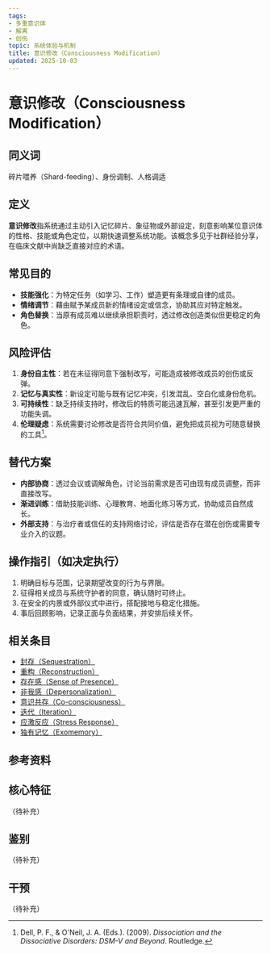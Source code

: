 ```yaml
---
tags:
- 多重意识体
- 解离
- 创伤
topic: 系统体验与机制
title: 意识修改（Consciousness Modification）
updated: 2025-10-03
---
```


# 意识修改（Consciousness Modification）

## 同义词

碎片喂养（Shard-feeding）、身份调制、人格调适

## 定义

**意识修改**指系统通过主动引入记忆碎片、象征物或外部设定，刻意影响某位意识体的性格、技能或角色定位，以期快速调整系统功能。该概念多见于社群经验分享，在临床文献中尚缺乏直接对应的术语。

## 常见目的

- **技能强化**：为特定任务（如学习、工作）塑造更有条理或自律的成员。
- **情绪调节**：藉由赋予某成员新的情绪设定或信念，协助其应对特定触发。
- **角色替换**：当原有成员难以继续承担职责时，透过修改创造类似但更稳定的角色。

## 风险评估

1. **身份自主性**：若在未征得同意下强制改写，可能造成被修改成员的创伤或反弹。
2. **记忆与真实性**：新设定可能与既有记忆冲突，引发混乱、空白化或身份危机。
3. **可持续性**：缺乏持续支持时，修改后的特质可能迅速瓦解，甚至引发更严重的功能失调。
4. **伦理疑虑**：系统需要讨论修改是否符合共同价值，避免把成员视为可随意替换的工具[^意识修改-1]。

## 替代方案

- **内部协商**：透过会议或调解角色，讨论当前需求是否可由现有成员调整，而非直接改写。
- **渐进训练**：借助技能训练、心理教育、地面化练习等方式，协助成员自然成长。
- **外部支持**：与治疗者或信任的支持网络讨论，评估是否存在潜在创伤或需要专业介入的议题。

## 操作指引（如决定执行）

1. 明确目标与范围，记录期望改变的行为与界限。
2. 征得相关成员与系统守护者的同意，确认随时可终止。
3. 在安全的内景或外部仪式中进行，搭配接地与稳定化措施。
4. 事后回顾影响，记录正面与负面结果，并安排后续关怀。

## 相关条目

- [封存（Sequestration）](/entries/Sequestration.md)
- [重构（Reconstruction）](/entries/Reconstruction.md)
- [存在感（Sense of Presence）](/entries/Sense-Of-Presence.md)
- [非我感（Depersonalization）](/entries/Depersonalization.md)
- [意识共存（Co-consciousness）](/entries/Co-Consciousness.md)
- [迭代（Iteration）](/entries/Iteration.md)
- [应激反应（Stress Response）](/entries/Stress-Response.md)
- [独有记忆（Exomemory）](/entries/Exomemory.md)

## 参考资料

[^意识修改-1]: Dell, P. F., & O'Neil, J. A. (Eds.). (2009). *Dissociation and the Dissociative Disorders: DSM-V and Beyond*. Routledge.

## 核心特征

（待补充）

## 鉴别

（待补充）

## 干预

（待补充）
